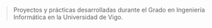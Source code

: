 > Proyectos y prácticas desarrolladas durante el Grado en Ingeniería Informática en la Universidad de Vigo.
